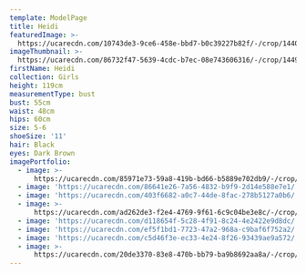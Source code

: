 ```yaml
---
template: ModelPage
title: Heidi
featuredImage: >-
  https://ucarecdn.com/10743de3-9ce6-458e-bbd7-b0c39227b82f/-/crop/1440x915/0,23/-/preview/
imageThumbnail: >-
  https://ucarecdn.com/86732f47-5639-4cdc-b7ec-08e743606316/-/crop/1449x1965/32,0/-/preview/
firstName: Heidi
collection: Girls
height: 119cm
measurementType: bust
bust: 55cm
waist: 48cm
hips: 60cm
size: 5-6
shoeSize: '11'
hair: Black
eyes: Dark Brown
imagePortfolio:
  - image: >-
      https://ucarecdn.com/85971e73-59a8-419b-bd66-b5889e702db9/-/crop/2801x3771/194,329/-/preview/
  - image: 'https://ucarecdn.com/86641e26-7a56-4832-b9f9-2d14e588e7e1/'
  - image: 'https://ucarecdn.com/403f6682-a0c7-44de-8fac-278b5127a0b6/'
  - image: >-
      https://ucarecdn.com/ad262de3-f2e4-4769-9f61-6c9c04be3e8c/-/crop/997x932/280,0/-/preview/
  - image: 'https://ucarecdn.com/d118654f-5c28-4f91-8c24-4e2422e9d8dc/'
  - image: 'https://ucarecdn.com/ef5f1bd1-7723-47a2-968a-c9baf6f752a2/'
  - image: 'https://ucarecdn.com/c5d46f3e-ec33-4e24-8f26-93439ae9a572/'
  - image: >-
      https://ucarecdn.com/20de3370-83e8-470b-bb79-ba9b8692aa8a/-/crop/1203x2044/188,264/-/preview/
---
```


